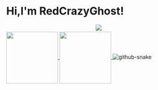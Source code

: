 # Hi,I'm RedCrazyGhost!

<div align="center">
    <a href="https://blog.redcrazyghost.vip/"><img src="https://img.shields.io/badge/Website-博客-blue" /></a>&emsp;
  </div>

<a href="https://github.com/anuraghazra/github-readme-stats">
  <img height=137 align="center" src="https://github-readme-stats.vercel.app/api?username=redcrazyghost&hide_title=true&hide_border=true&show_icons=true&include_all_commits=true&line_height=21&bg_color=0,EC6C6C,FFD479,FFFC79,73FA79&theme=graywhite&locale=cn" />
</a>
<a href="https://github.com/anuraghazra/convoychat">
  <img height=137 align="center" src="https://github-readme-stats.vercel.app/api/top-langs/?username=redcrazyghost&hide_title=true&hide_border=true&layout=compact&bg_color=0,73FA79,73FDFF,D783FF&theme=graywhite&locale=cn" />
</a>

<picture>
  <source media="(prefers-color-scheme: dark)" srcset="https://cdn.jsdelivr.net/gh/redcrazyghost/redcrazyghost/code-snake/github-contribution-grid-snake-dark.svg" />
  <source media="(prefers-color-scheme: light)" srcset="https://cdn.jsdelivr.net/gh/redcrazyghost/redcrazyghost/code-snake/github-contribution-grid-snake.svg" />
  <img alt="github-snake" src="https://cdn.jsdelivr.net/gh/redcrazyghost/redcrazyghost/code-snake/github-contribution-grid-snake.svg" />
</picture>

